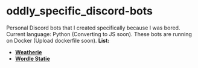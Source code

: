 # oddly_specific_discord-bots
Personal Discord bots that I created specifically because I was bored. 
Current language: Python (Converting to JS soon).
These bots are running on Docker (Upload dockerfile soon).
**List:**
* **[Weatherie](https://github.com/sakkarose/weatherie_bot)**
* **[Wordle Statie](https://github.com/sakkarose/wordle_statie-bot)**
